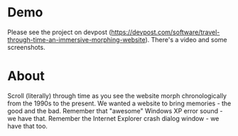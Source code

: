 # Demo
Please see the project on devpost (https://devpost.com/software/travel-through-time-an-immersive-morphing-website). There's a video and some screenshots.

# About
Scroll (literally) through time as you see the website morph chronologically from the 1990s to the present. We wanted a website to bring memories - the good and the bad. Remember that "awesome" Windows XP error sound - we have that. Remember the Internet Explorer crash dialog window - we have that too.
